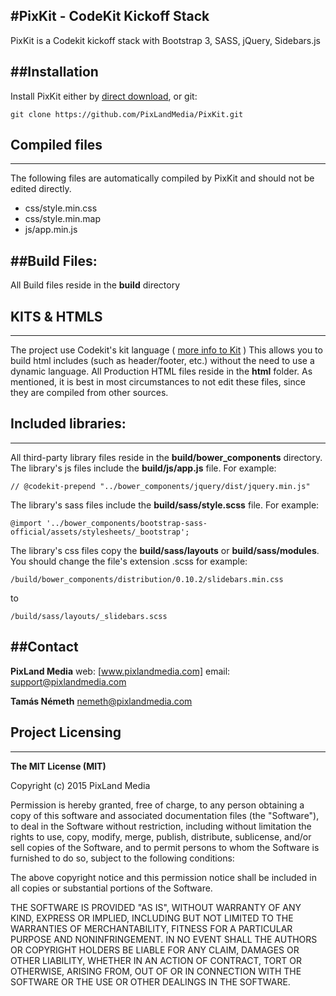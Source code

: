 #PixKit - CodeKit Kickoff Stack
 ---
PixKit is a Codekit kickoff stack with Bootstrap 3, SASS, jQuery, Sidebars.js

##Installation
 ---
Install PixKit either by [direct download], or git: 

	git clone https://github.com/PixLandMedia/PixKit.git

## Compiled files
 ---
The following files are automatically compiled by PixKit and should not be edited directly.
- css/style.min.css
- css/style.min.map
- js/app.min.js

##Build Files:
 ---
All Build files reside in the **build** directory

## KITS & HTMLS
 ---
The project use Codekit's kit language ( [more info to Kit] )
This allows you to build html includes (such as header/footer, etc.) without the need to use a dynamic language. 
All Production HTML files reside in the **html** folder. As mentioned, it is best in most circumstances to not edit these files, since they are compiled from other sources.

## Included libraries:
 ---
All third-party library files reside in the **build/bower_components** directory.
The library's js files include the **build/js/app.js** file. For example:

    // @codekit-prepend "../bower_components/jquery/dist/jquery.min.js"

The library's sass files include the **build/sass/style.scss** file. For example: 

    @import '../bower_components/bootstrap-sass-official/assets/stylesheets/_bootstrap';

The library's css files copy the **build/sass/layouts** or **build/sass/modules**. You should change the file's extension .scss for example: 

    /build/bower_components/distribution/0.10.2/slidebars.min.css

to

    /build/sass/layouts/_slidebars.scss



##Contact
 ---
**PixLand Media**
web: [www.pixlandmedia.com]
email: [support@pixlandmedia.com]

**Tamás Németh**
[nemeth@pixlandmedia.com]


## Project Licensing
 ---
 **The MIT License (MIT)**

Copyright (c) 2015 PixLand Media

Permission is hereby granted, free of charge, to any person obtaining a copy
of this software and associated documentation files (the "Software"), to deal
in the Software without restriction, including without limitation the rights
to use, copy, modify, merge, publish, distribute, sublicense, and/or sell
copies of the Software, and to permit persons to whom the Software is
furnished to do so, subject to the following conditions:

The above copyright notice and this permission notice shall be included in all
copies or substantial portions of the Software.

THE SOFTWARE IS PROVIDED "AS IS", WITHOUT WARRANTY OF ANY KIND, EXPRESS OR
IMPLIED, INCLUDING BUT NOT LIMITED TO THE WARRANTIES OF MERCHANTABILITY,
FITNESS FOR A PARTICULAR PURPOSE AND NONINFRINGEMENT. IN NO EVENT SHALL THE
AUTHORS OR COPYRIGHT HOLDERS BE LIABLE FOR ANY CLAIM, DAMAGES OR OTHER
LIABILITY, WHETHER IN AN ACTION OF CONTRACT, TORT OR OTHERWISE, ARISING FROM,
OUT OF OR IN CONNECTION WITH THE SOFTWARE OR THE USE OR OTHER DEALINGS IN THE
SOFTWARE.


[www.pixlandmedia.com]: http://www.stylemagazin.hu
[support@pixlandmedia.com]: mailto:support@pixlandmedia.com
[nemeth@pixlandmedia.com]: mailto:nemeth@pixlandmedia.com
[direct download]: https://github.com/PixLandMedia/PixKit/archive/master.zip
[more info to Kit]: http://incident57.com/codekit/kit.php
